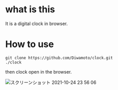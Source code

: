 # what is this
It is a digital clock in browser.

# How to use
```
git clone https://github.com/Diwamoto/clock.git
./clock
```

then clock open in the browser.

![スクリーンショット 2021-10-24 23 56 06](https://user-images.githubusercontent.com/47150664/138599653-ed9b89ed-77fe-4e16-8be9-cf2a671ac0e5.png)
